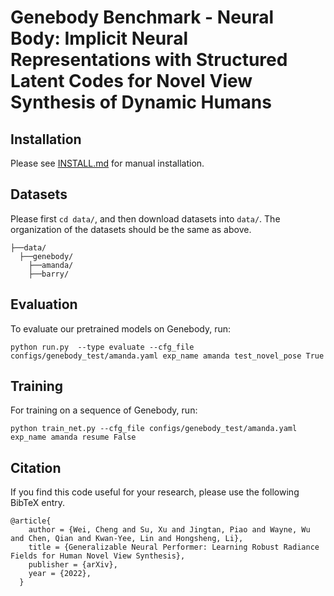 # Genebody Benchmark - Neural Body: Implicit Neural Representations with Structured Latent Codes for Novel View Synthesis of Dynamic Humans

## Installation

Please see [INSTALL.md](INSTALL.md) for manual installation.

## Datasets
Please first `cd data/`, and then download datasets into `data/`. The organization of the datasets should be the same as above.
```
├──data/
  ├──genebody/
    ├──amanda/
    ├──barry/
```

## Evaluation
To evaluate our pretrained models on Genebody, run:

```
python run.py  --type evaluate --cfg_file configs/genebody_test/amanda.yaml exp_name amanda test_novel_pose True
```
## Training
For training on a sequence of Genebody, run:
```
python train_net.py --cfg_file configs/genebody_test/amanda.yaml exp_name amanda resume False
```

## Citation

If you find this code useful for your research, please use the following BibTeX entry.

```
@article{
    author = {Wei, Cheng and Su, Xu and Jingtan, Piao and Wayne, Wu and Chen, Qian and Kwan-Yee, Lin and Hongsheng, Li},
    title = {Generalizable Neural Performer: Learning Robust Radiance Fields for Human Novel View Synthesis},
    publisher = {arXiv},
    year = {2022},
  }
```
